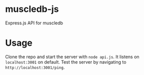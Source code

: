 # muscledb-js
Express.js API for muscledb

# Usage

Clone the repo and start the server with `node api.js`.
It listens on `localhost:3001` on default.
Test the server by navigating to `http://localhost:3001/ping`.